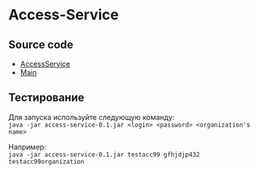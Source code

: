 # Access-Service

## Source code

- [AccessService](src/main/kotlin/AccessService.kt)
- [Main](src/main/kotlin/main.kt)

## Тестирование

Для запуска используйте следующую команду:  
```java -jar access-service-0.1.jar <login> <password> <organization's name>```

Например:  
```java -jar access-service-0.1.jar testacc99 gfhjdjp432 testacc99organization```
